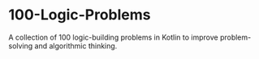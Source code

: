 # 100-Logic-Problems
A collection of 100 logic-building problems in Kotlin to improve problem-solving and algorithmic thinking.
